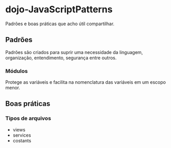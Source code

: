 # dojo-JavaScriptPatterns
Padrões e boas práticas que acho útil compartilhar.

## Padrões

Padrões são criados para suprir uma necessidade da linguagem, organização, entendimento, segurança entre outros.

### Módulos

Protege as variáveis e facilita na nomenclatura das variáveis em um escopo menor.

## Boas práticas

### Tipos de arquivos

- views
- services
- costants
